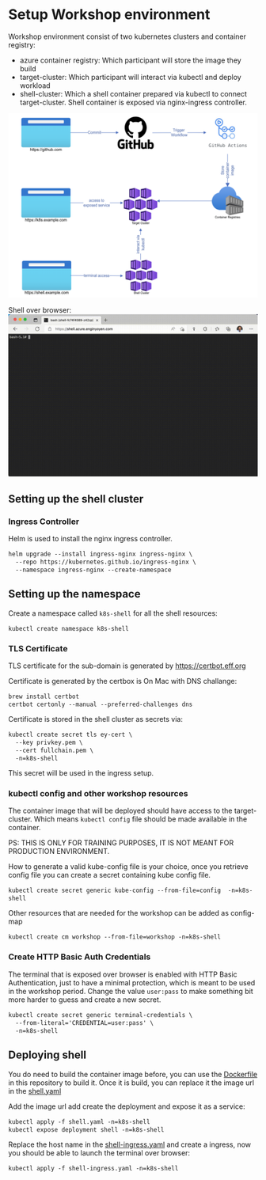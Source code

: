 # Setup Workshop environment
Workshop environment consist of two kubernetes clusters and container registry:
* azure container registry: Which participant will store the image they build
* target-cluster: Which participant will interact via kubectl and deploy workload
* shell-cluster: Which a shell container prepared via kubectl to connect target-cluster. Shell container is exposed via nginx-ingress controller. 

![Environment Overview](img/environment-setup.png)

Shell over browser:
![Shell over browser](img/shell-sample.gif)


## Setting up the shell cluster

### Ingress Controller
Helm is used to install the nginx ingress controller.
```
helm upgrade --install ingress-nginx ingress-nginx \
  --repo https://kubernetes.github.io/ingress-nginx \
  --namespace ingress-nginx --create-namespace
```

## Setting up the namespace
Create a namespace called `k8s-shell` for all the shell resources:

```
kubectl create namespace k8s-shell
```


### TLS Certificate
TLS certificate for the sub-domain is generated by https://certbot.eff.org 

Certificate is generated by the certbox is On Mac with DNS challange:

```
brew install certbot
certbot certonly --manual --preferred-challenges dns
```

Certificate is stored in the shell cluster as secrets via:
```
kubectl create secret tls ey-cert \
  --key privkey.pem \
  --cert fullchain.pem \
  -n=k8s-shell
```

This secret will be used in the ingress setup.

### kubectl config and other workshop resources
The container image that will be deployed should have access to the target-cluster. Which means `kubectl config` file should be made available in the container. 

PS: THIS IS ONLY FOR TRAINING PURPOSES, IT IS NOT MEANT FOR PRODUCTION ENVIRONMENT. 

How to generate a valid kube-config file is your choice, once you retrieve config file you can create a secret containing kube config file.

```
kubectl create secret generic kube-config --from-file=config  -n=k8s-shell
```


Other resources that are needed for the workshop can be added as config-map

```
kubectl create cm workshop --from-file=workshop -n=k8s-shell
```

### Create HTTP Basic Auth Credentials
The terminal that is exposed over browser is enabled with HTTP Basic Authentication, just to have a minimal protection, which is meant to be used in the workshop period. Change the value `user:pass` to make something bit more harder to guess and create a new secret.

```
kubectl create secret generic terminal-credentials \
  --from-literal='CREDENTIAL=user:pass' \
  -n=k8s-shell
```

## Deploying shell
You do need to build the container image before, you can use the [Dockerfile](./Dockerfile) in this repository to build it. Once it is build, you can replace it the image url in the [shell.yaml](shell.yaml)

Add the image url add create the deployment and expose it as a service:
```
kubectl apply -f shell.yaml -n=k8s-shell
kubectl expose deployment shell -n=k8s-shell
```

Replace the host name in the [shell-ingress.yaml](shell-ingress.yaml) and create a ingress, now you should be able to launch the terminal over browser:
```
kubectl apply -f shell-ingress.yaml -n=k8s-shell
```




